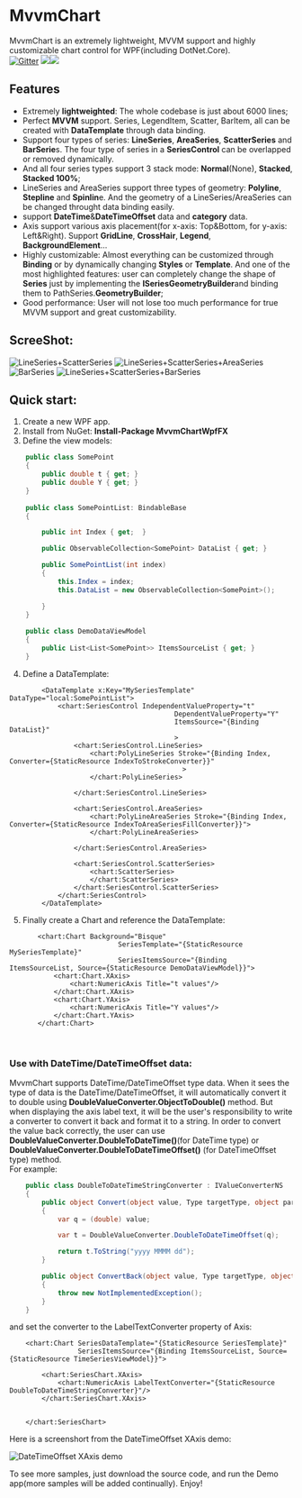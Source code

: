 # MvvmChart
MvvmChart is an extremely lightweight, MVVM support and highly customizable chart control for WPF(including DotNet.Core).</br>
[![Gitter](https://badges.gitter.im/MvvmChart/community.svg)](https://gitter.im/MvvmChart/community?utm_source=badge&utm_medium=badge&utm_campaign=pr-badge)
![](https://img.shields.io/badge/license-MIT-green)![](https://img.shields.io/badge/support-WPF-brightgreen)


## Features
* Extremely **lightweighted**: The whole codebase is just about 6000 lines;
* Perfect **MVVM** support. Series, LegendItem, Scatter, BarItem, all can be created with **DataTemplate** through data binding. 
* Support four types of series: **LineSeries**, **AreaSeries**, **ScatterSeries** and **BarSerie**s. The four type of series in a **SeriesControl** can be overlapped or removed dynamically. 
* And all four series types support 3 stack mode: **Normal**(None), **Stacked**, **Stacked 100%**;
* LineSeries and AreaSeries support three types of geometry: **Polyline**, **Stepline** and **Spinlin**e. And the geometry of a LineSeries/AreaSeries can be changed throught data binding easily.
* support **DateTime**&**DateTimeOffset** data and **category** data.
* Axis support various axis placement(for x-axis: Top&Bottom, for y-axis: Left&Right). Support **GridLine**, **CrossHair**, **Legend**, **BackgroundElement**...
* Highly customizable: Almost everything can be customized through **Binding** or by dynamically changing **Styles** or **Template**. And one of the most highlighted features: user can completely change the shape of **Series** just by implementing the **ISeriesGeometryBuilder**and binding them to PathSeries.**GeometryBuilder**;
* Good performance: User will not lose too much performance for true MVVM support and great customizability.

## ScreeShot:
![LineSeries+ScatterSeries](https://github.com/zenjia/MvvmChart/blob/master/Images/Line%2BScatter.PNG)
![LineSeries+ScatterSeries+AreaSeries](https://github.com/zenjia/MvvmChart/blob/master/Images/Line%2BScatter%2BArea.PNG)
![BarSeries](https://github.com/zenjia/MvvmChart/blob/master/Images/Bar.PNG)
![LineSeries+ScatterSeries+BarSeries](https://github.com/zenjia/MvvmChart/blob/master/Images/Line%2BScatter%2BBar.PNG)

## Quick start:
   1. Create a new WPF app.
   2. Install from NuGet: **Install-Package MvvmChartWpfFX** 
   3. Define the view models:
```c#
    public class SomePoint
    {
        public double t { get; }
        public double Y { get; }
    }
    
    public class SomePointList: BindableBase
    {

        public int Index { get;  }

        public ObservableCollection<SomePoint> DataList { get; }

        public SomePointList(int index)
        {
            this.Index = index;
            this.DataList = new ObservableCollection<SomePoint>();

        }
    }
    
    public class DemoDataViewModel 
    {
        public List<List<SomePoint>> ItemsSourceList { get; }
    }
```
  4. Define a DataTemplate:
```Xaml
        <DataTemplate x:Key="MySeriesTemplate" DataType="local:SomePointList">
            <chart:SeriesControl IndependentValueProperty="t"
                                         DependentValueProperty="Y"
                                         ItemsSource="{Binding DataList}"
                                         >
                <chart:SeriesControl.LineSeries>
                    <chart:PolyLineSeries Stroke="{Binding Index, Converter={StaticResource IndexToStrokeConverter}}"
                                           >
                    </chart:PolyLineSeries>

                </chart:SeriesControl.LineSeries>

                <chart:SeriesControl.AreaSeries>
                    <chart:PolyLineAreaSeries Stroke="{Binding Index, Converter={StaticResource IndexToAreaSeriesFillConverter}}">
                    </chart:PolyLineAreaSeries>

                </chart:SeriesControl.AreaSeries>

                <chart:SeriesControl.ScatterSeries>
                    <chart:ScatterSeries>
                    </chart:ScatterSeries>
                </chart:SeriesControl.ScatterSeries>
            </chart:SeriesControl>
        </DataTemplate>
 ```
  5. Finally create a Chart and reference the DataTemplate:
 ```Xaml    
        <chart:Chart Background="Bisque"
                            SeriesTemplate="{StaticResource MySeriesTemplate}"
                            SeriesItemsSource="{Binding ItemsSourceList, Source={StaticResource DemoDataViewModel}}">
            <chart:Chart.XAxis>
                <chart:NumericAxis Title="t values"/>
            </chart:Chart.XAxis>
            <chart:Chart.YAxis>
                <chart:NumericAxis Title="Y values"/>
            </chart:Chart.YAxis>
        </chart:Chart>
```

</br>



### Use with DateTime/DateTimeOffset data:
MvvmChart supports DateTime/DateTimeOffset type data. When it sees the type of data is the DateTime/DateTimeOffset, it will automatically convert it to double using **DoubleValueConverter.ObjectToDouble()** method. But when displaying the axis label text, it will be the user's responsibility to write a converter to convert it back and format it to a string. In order to convert the value back correctly, the user can use  **DoubleValueConverter.DoubleToDateTime()**(for DateTime type) or **DoubleValueConverter.DoubleToDateTimeOffset()** (for DateTimeOffset type) method. </br>
For example:</br>

```c#
    public class DoubleToDateTimeStringConverter : IValueConverterNS
    {
        public object Convert(object value, Type targetType, object parameter, CultureInfo culture)
        {
            var q = (double) value;

            var t = DoubleValueConverter.DoubleToDateTimeOffset(q);

            return t.ToString("yyyy MMMM dd");
        }

        public object ConvertBack(object value, Type targetType, object parameter, CultureInfo culture)
        {
            throw new NotImplementedException();
        }
    }
```
and set the converter to the LabelTextConverter property of Axis:
```xaml
    <chart:Chart SeriesDataTemplate="{StaticResource SeriesTemplate}"
                 SeriesItemsSource="{Binding ItemsSourceList, Source={StaticResource TimeSeriesViewModel}}">

        <chart:SeriesChart.XAxis>
            <chart:NumericAxis LabelTextConverter="{StaticResource DoubleToDateTimeStringConverter}"/>
        </chart:SeriesChart.XAxis>


    </chart:SeriesChart>
```
Here is a screenshort from the DateTimeOffset XAxis demo:

![DateTimeOffset XAxis demo](https://github.com/zenjia/MvvmChart/blob/master/Images/DateTimeDemo.PNG)

 
To see more samples, just download the source code, and run the Demo app(more samples will be added continually). Enjoy!


